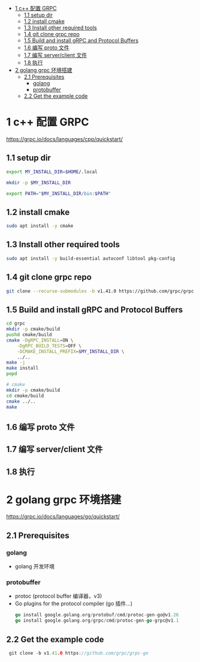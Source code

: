 
- [1 c++ 配置 GRPC](#1-c-配置-grpc)
  - [1.1 setup dir](#11-setup-dir)
  - [1.2 install cmake](#12-install-cmake)
  - [1.3 Install other required tools](#13-install-other-required-tools)
  - [1.4 git clone grpc repo](#14-git-clone-grpc-repo)
  - [1.5 Build and install gRPC and Protocol Buffers](#15-build-and-install-grpc-and-protocol-buffers)
  - [1.6 编写 proto 文件](#16-编写-proto-文件)
  - [1.7 编写 server/client 文件](#17-编写-serverclient-文件)
  - [1.8 执行](#18-执行)
- [2 golang grpc 环境搭建](#2-golang-grpc-环境搭建)
  - [2.1 Prerequisites](#21-prerequisites)
    - [golang](#golang)
    - [protobuffer](#protobuffer)
  - [2.2 Get the example code](#22-get-the-example-code)

# 1 c++ 配置 GRPC

https://grpc.io/docs/languages/cpp/quickstart/

## 1.1 setup dir

```bash
export MY_INSTALL_DIR=$HOME/.local

mkdir -p $MY_INSTALL_DIR

export PATH="$MY_INSTALL_DIR/bin:$PATH"
```

## 1.2 install cmake

```bash
sudo apt install -y cmake
```

## 1.3 Install other required tools

```bash
sudo apt install -y build-essential autoconf libtool pkg-config

```

## 1.4 git clone grpc repo

```bash
git clone --recurse-submodules -b v1.41.0 https://github.com/grpc/grpc
```

## 1.5 Build and install gRPC and Protocol Buffers

```bash
cd grpc
mkdir -p cmake/build
pushd cmake/build
cmake -DgRPC_INSTALL=ON \
    -DgRPC_BUILD_TESTS=OFF \
    -DCMAKE_INSTALL_PREFIX=$MY_INSTALL_DIR \
    ../..
make -j
make install
popd
```

```bash
# cmake
mkdir -p cmake/build
cd cmake/build
cmake ../..
make
```

## 1.6 编写 proto 文件

## 1.7 编写 server/client 文件

## 1.8 执行

# 2 golang grpc 环境搭建

https://grpc.io/docs/languages/go/quickstart/

## 2.1 Prerequisites

### golang

- golang 开发环境

### protobuffer

- protoc (protocol buffer 编译器，v3)
- Go plugins for the protocol compiler (go 插件...)
  ```go
  go install google.golang.org/protobuf/cmd/protoc-gen-go@v1.26
  go install google.golang.org/grpc/cmd/protoc-gen-go-grpc@v1.1
  ```

## 2.2 Get the example code

```go
 git clone -b v1.41.0 https://github.com/grpc/grpc-go
```

